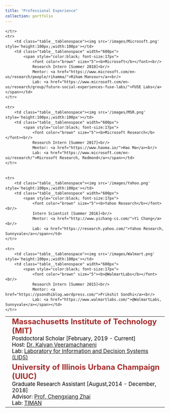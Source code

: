 ```yaml
---
title: "Professional Experience"
collection: portfolio
---
```


<table class="table__tablenospace">
	<tr>
		<td class="table__tablenospace"><img src='/images/MIT.png' style='height:100px;width:100px'></td>
		<td class="table__tablenospace" align="left">
			<span style="color:black; font-size:17px"> 
				<font color="brown" size="5"><b>Massachusetts Institute of Technology (MIT)</b></font><br/>
				Postdoctoral Scholar [February, 2019 - Current]<br/>
				Host: <a href="https://kalyan.lids.mit.edu/">Dr. Kalyan Veeramachaneni</a><br/>
				Lab: <a href="https://lids.mit.edu/">Laboratory for Information and Decision Systems (LIDS)</a></span></td>
 	</tr>
	<tr>
		<td class="table__tablenospace"><img src='/images/UIUC.png' style='height:100px;width:100px'></td>
		<td class="table__tablenospace" width="600px">
			<span style="color:black; font-size:17px"> 
				<font color="brown" size="5"><b>University of Illinois Urbana Champaign (UIUC)</b></font><br/>
				Graduate Research Assistant [August,2014 - December, 2018]<br/>
				Advisor: <a href="hhttp://czhai.cs.illinois.edu/">Prof. Chengxiang Zhai</a><br/>
				Lab: <a href="http://sifaka.cs.uiuc.edu/ir/">TIMAN</a></span></td>
    		
 	</tr>
	<tr>
		<td class="table__tablenospace"><img src='/images/Microsoft.png' style='height:100px;;width:100px'></td>
		<td class="table__tablenospace" width="600px">
			<span style="color:black; font-size:17px"> 
				<font color="brown" size="5"><b>Microsoft</b></font><br/>
				Research Intern [Summer 2018]<br/>
				Mentor: <a href="https://www.microsoft.com/en-us/research/people/rihamma/">Riham Mansour</a><br/>
				Lab: <a href="https://www.microsoft.com/en-us/research/group/future-social-experiences-fuse-labs/">FUSE Labs</a></span></td>
 	</tr>
	
	<tr>
		<td class="table__tablenospace"><img src='/images/MSR.png' style='height:100px;;width:100px'></td>
		<td class="table__tablenospace" width="600px">
			<span style="color:black; font-size:17px"> 
				<font color="brown" size="5"><b>Microsoft Research</b></font><br/>
				Research Intern [Summer 2017]<br/>
				Mentor: <a href="https://www.haoma.io/">Hao Ma</a><br/>
				Lab: <a href="https://www.microsoft.com/en-us/research/">Microsoft Research, Redmond</a></span></td>
 	</tr>
	
	
	<tr>
		<td class="table__tablenospace"><img src='/images/Yahoo.png' style='height:100px;;width:100px'></td>
		<td class="table__tablenospace" width="600px">
			<span style="color:black; font-size:17px"> 
				<font color="brown" size="5"><b>Yahoo Research</b></font><br/>
				Intern Scientist [Summer 2016]<br/>
				Mentor: <a href="http://www.yichang-cs.com/">Yi Chang</a><br/>
				Lab: <a href="https://research.yahoo.com/">Yahoo Research, Sunnyvale</a></span></td>
 	</tr>
	
	<tr>
		<td class="table__tablenospace"><img src='/images/Walmart.png' style='height:100px;;width:100px'></td>
		<td class="table__tablenospace" width="600px">
			<span style="color:black; font-size:17px"> 
				<font color="brown" size="5"><b>@WalmartLabs</b></font><br/>
				Research Intern [Summer 2015]<br/>
				Mentor: <a href="https://psondhiblog.wordpress.com/">Prikshit Sondhi</a><br/>
				Lab: <a href="https://www.walmartlabs.com/">@WalmartLabs, Sunnyvale</a></span></td>
 	</tr>
	
	
</table>










